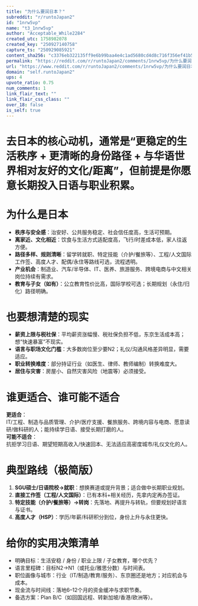 ```yaml
---
title: "为什么要润日本？"
subreddit: "r/runtoJapan2"
id: "1nrw5vp"
name: "t3_1nrw5vp"
author: "Acceptable_While2284"
created_utc: 1758982078
created_key: "250927140758"
capture_ts: "250929085921"
content_sha256: "c3376eb322135ff9e6b99baa4e4c1ad5680cd4d8c716f356ef41b5d08bd5d61a"
permalink: "https://reddit.com/r/runtoJapan2/comments/1nrw5vp/为什么要润日本/"
url: "https://www.reddit.com/r/runtoJapan2/comments/1nrw5vp/为什么要润日本/"
domain: "self.runtoJapan2"
ups: 4
upvote_ratio: 0.75
num_comments: 1
link_flair_text: ""
link_flair_css_class: ""
over_18: false
is_self: true
---
```


# 去日本的核心动机，通常是“更稳定的生活秩序 + 更清晰的身份路径 + 与华语世界相对友好的文化/距离”，但前提是你愿意长期投入日语与职业积累。

# 为什么是日本

- **秩序与安全感**：治安好、公共服务稳定、社会信任度高，生活可预期。
- **离家近、文化相近**：饮食与生活方式适配度高，飞行/时差成本低，家人往返方便。
- **路径多样、规则清晰**：留学转就职、特定技能（介护/餐旅等）、工程/人文国际工作签、高度人才、配偶/永住等路线可选，流程透明。
- **产业机会**：制造业、汽车/半导体、IT、医养、旅游服务、跨境电商与中文相关岗位持续有需求。
- **教育与子女（如有）**：公立教育性价比高，国际学校可选；长期规划（永住/归化）路径明确。

# 也要想清楚的现实

- **薪资上限与税社保**：平均薪资涨幅慢、税社保负担不低，东京生活成本高；想“快速暴富”不现实。
- **语言与职场文化门槛**：大多数岗位至少要N2；礼仪/沟通风格差异明显，需要适应。
- **职业转换难度**：部分持证行业（如医生、律师、教师编制）转换难度大。
- **居住与灾害**：房屋小、自然灾害风险（地震等）必须接受。

# 谁更适合、谁可能不适合

**更适合**：  
IT/工程、制造与品质管理、介护/医疗支援、餐旅服务、跨境内容与电商、愿意读研/做科研的人；能持续学日语、接受长期打磨的人。  
**可能不适合**：  
抗拒学习日语、期望短期高收入/快速回本、无法适应高密度城市/礼仪文化的人。

# 典型路线（极简版）

1.  **SGU硕士/日语院校→就职**：想换赛道或提升背景；适合做中长期职业规划。
2.  **直接工作签（工程/人文国际）**：已有本科+相关经历，先拿内定再办签证。
3.  **特定技能（介护/餐旅等）→转岗**：先落地、再提升与转轨，但要规划好语言与证书。
4.  **高度人才（HSP）**：学历/年薪/科研积分到位，身份上升与永住更快。

# 给你的实用决策清单

- 明确目标：生活安稳 / 身份 / 职业上限 / 子女教育，哪个优先？
- 语言里程碑：目标N2→N1（或托业/雅思分数）与时间表。
- 职位画像与城市：行业（IT/制造/教育/服务）、东京圈还是地方；对应机会与成本。
- 现金流与时间线：落地6–12个月的资金缓冲与求职节奏。
- 备选方案：Plan B/C（如回国远程、转新加坡/香港/欧洲等）。
